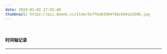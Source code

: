 ```yaml
---
date: 2019-02-02 17:55:48
thumbnail: https://pic.downk.cc/item/5e7f6a03504f4bcb04a1d506.jpg
---
```


<br>

#### 时间轴记录

---

<div class="time-axis-main">
	<ul class="time-axis"></ul>
</div>
<script src="/js/yule.js"></script>
<br>
<br>